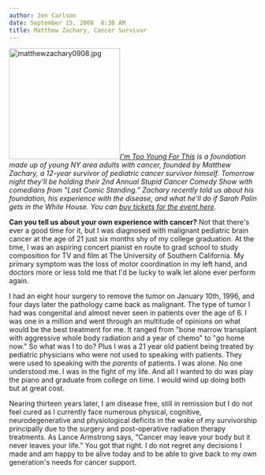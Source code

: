 ```yaml
---
author: Jen Carlson
date: September 15, 2008  8:30 AM
title: Matthew Zachary, Cancer Survivor
---
```


<p><img alt="matthewzachary0908.jpg" src="https://web.archive.org/web/20111117122056im_/http://gothamist.com/attachments/arts_jen/matthewzachary0908.jpg" width="225" height="225" class="left"><em><a href="https://web.archive.org/web/20111117122056/http://ImTooYoungforThis.Org/">I&apos;m Too Young For This</a> is a foundation made up of young NY area adults with cancer, founded by Matthew Zachary, a 12-year survivor of pediatric cancer survivor himself. Tomorrow night they&apos;ll be holding their 2nd Annual Stupid Cancer Comedy Show with comedians from &quot;Last Comic Standing.&#x201D; Zachary recently told us about his foundation, his experience with the disease, and what he&apos;ll do if Sarah Palin gets in the White House. You can <a href="https://web.archive.org/web/20111117122056/http://www.eventbrite.com/event/105404267">buy tickets for the event here</a>.</em></p>

<p><strong>Can you tell us about your own experience with cancer?</strong> Not that there&apos;s ever a good time for it, but I was diagnosed with malignant pediatric brain cancer at the age of 21 just six months shy of my college graduation. At the time, I was an aspiring concert pianist en route to grad school to study composition for TV and film at The University of Southern California. My primary symptom was the loss of motor coordination in my left hand, and doctors more or less told me that I&apos;d be lucky to walk let alone ever perform again. </p>

<p>I had an eight hour surgery to remove the tumor on January 10th, 1996, and four days later the pathology came back as malignant. The type of tumor I had was congenital and almost never seen in patients over the age of 6. I was one in a million and went through an multitude of opinions on what would be the best treatment for me. It ranged from &quot;bone marrow transplant with aggressive whole body radiation and a year of chemo&quot; to &quot;go home now.&quot; So what was I to do? Plus I was a 21 year old patient being treated by pediatric physicians who were not used to speaking with patients. They were used to speaking with the <em>parents</em> of patients. I was alone. No one understood me. I was in the fight of my life. And all I wanted to do was play the piano and graduate from college on time. I would wind up doing both but at great cost. </p>

<p>Nearing thirteen years later, I am disease free, still in remission but I do not feel cured as I currently face numerous physical, cognitive, neurodegenerative and physiological deficits in the wake of my survivorship principally due to the surgery and post-operative radiation therapy treatments. As Lance Armstrong says, &quot;Cancer may leave your body but it never leaves your life.&quot; You got that right. I do not regret any decisions I made and am happy to be alive today and to be able to give back to my own generation&apos;s needs for cancer support. </p>